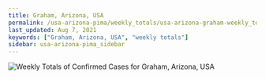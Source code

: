 ```yaml
---
title: Graham, Arizona, USA
permalink: /usa-arizona-pima/weekly_totals/usa-arizona-graham-weekly_totals.html
last_updated: Aug 7, 2021
keywords: ["Graham, Arizona, USA", "weekly totals"]
sidebar: usa-arizona-pima_sidebar
---
```


![Weekly Totals of Confirmed Cases for Graham, Arizona, USA](/covid_tracker/images/graphs/usa-arizona-graham-weekly_totals_graph.png)

